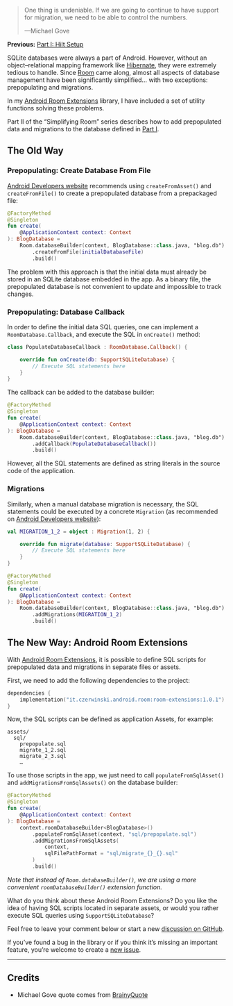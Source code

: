 > One thing is undeniable. If we are going to continue to have
> support for migration, we need to be able to control the numbers.
> 
> —Michael Gove

**Previous:** [Part I: Hilt Setup][simplifying-room-1]

SQLite databases were always a part of Android. However, without an
object–relational mapping framework like [Hibernate][hibernate], they
were extremely tedious to handle. Since [Room][room] came along, almost
all aspects of database management have been significantly simplified…
with two exceptions: prepopulating and migrations.

In my [Android Room Extensions][sczerwinski:android-room] library,
I have included a set of utility functions solving these problems.

Part&nbsp;II of the “Simplifying Room” series describes how to add
prepopulated data and migrations to the database defined in
[Part&nbsp;I][simplifying-room-1].

## The Old Way

### Prepopulating: Create Database From File

[Android Developers website][room:prepopulate] recommends using
`createFromAsset()` and `createFromFile()` to create a prepopulated
database from a prepackaged file:
```kotlin
@FactoryMethod
@Singleton
fun create(
    @ApplicationContext context: Context
): BlogDatabase =
    Room.databaseBuilder(context, BlogDatabase::class.java, "blog.db")
        .createFromFile(initialDatabaseFile)
        .build()
```

The problem with this approach is that the initial data must already be
stored in an SQLite database embedded in the app. As a binary file, the
prepopulated database is not convenient to update and impossible to track
changes.

### Prepopulating: Database Callback

In order to define the initial data SQL queries, one can implement
a `RoomDatabase.Callback`, and execute the SQL in `onCreate()` method:
```kotlin
class PopulateDatabaseCallback : RoomDatabase.Callback() {

    override fun onCreate(db: SupportSQLiteDatabase) {
        // Execute SQL statements here
    }
}
```

The callback can be added to the database builder:
```kotlin
@FactoryMethod
@Singleton
fun create(
    @ApplicationContext context: Context
): BlogDatabase =
    Room.databaseBuilder(context, BlogDatabase::class.java, "blog.db")
        .addCallback(PopulateDatabaseCallback())
        .build()
```

However, all the SQL statements are defined as string literals
in the source code of the application.

### Migrations

Similarly, when a manual database migration is necessary,
the SQL statements could be executed by a concrete `Migration`
(as recommended on [Android Developers website][room:migrate]):

```kotlin
val MIGRATION_1_2 = object : Migration(1, 2) {

    override fun migrate(database: SupportSQLiteDatabase) {
        // Execute SQL statements here
    }
}
```

```kotlin
@FactoryMethod
@Singleton
fun create(
    @ApplicationContext context: Context
): BlogDatabase =
    Room.databaseBuilder(context, BlogDatabase::class.java, "blog.db")
        .addMigrations(MIGRATION_1_2)
        .build()
```

## The New Way: Android Room Extensions

With [Android Room Extensions][sczerwinski:android-room], it is possible
to define SQL scripts for prepopulated data and migrations in separate
files or assets.

First, we need to add the following dependencies to the project:
```kotlin
dependencies {
    implementation("it.czerwinski.android.room:room-extensions:1.0.1")
}
```

Now, the SQL scripts can be defined as application Assets, for example:
```
assets/
  sql/
    prepopulate.sql
    migrate_1_2.sql
    migrate_2_3.sql
    …
```

To use those scripts in the app, we just need to call
`populateFromSqlAsset()` and `addMigrationsFromSqlAssets()`
on the database builder:
```kotlin
@FactoryMethod
@Singleton
fun create(
    @ApplicationContext context: Context
): BlogDatabase =
    context.roomDatabaseBuilder<BlogDatabase>()
        .populateFromSqlAsset(context, "sql/prepopulate.sql")
        .addMigrationsFromSqlAssets(
            context,
            sqlFilePathFormat = "sql/migrate_{}_{}.sql"
        )
        .build()
```

_Note that instead of `Room.databaseBuilder()`, we are using a more
convenient `roomDatabaseBuilder()` extension function._

What do you think about these Android Room Extensions? Do you like the
idea of having SQL scripts located in separate assets, or would you rather
execute SQL queries using `SupportSQLiteDatabase`?

Feel free to leave your comment below or start a new
[discussion on GitHub][github:android-room:discussions].

If you’ve found a bug in the library or if you think it’s missing an
important feature, you’re welcome to create a
[new issue][github:android-room:issues].

---

## Credits

- Michael Gove quote comes from [BrainyQuote][quote:migration]


[simplifying-room-1]: https://slav.dev/posts/simplifying-room-1

[room]: https://developer.android.com/training/data-storage/room
[room:prepopulate]: https://developer.android.com/training/data-storage/room/prepopulate
[room:migrate]: https://developer.android.com/training/data-storage/room/migrating-db-versions
[hibernate]: https://hibernate.org/

[sczerwinski:android-room]: https://github.com/sczerwinski/android-room

[github:android-room:discussions]: https://github.com/sczerwinski/android-room/discussions
[github:android-room:issues]: https://github.com/sczerwinski/android-room/issues/new/choose

[Pixabay:Georg_Wietschorke]: https://pixabay.com/users/georg_wietschorke-3238642/?utm_source=link-attribution&amp;utm_medium=referral&amp;utm_campaign=image&amp;utm_content=1773758
[Pixabay:migration]: https://pixabay.com/?utm_source=link-attribution&amp;utm_medium=referral&amp;utm_campaign=image&amp;utm_content=1773758

[quote:migration]: https://www.brainyquote.com/quotes/michael_gove_760072
